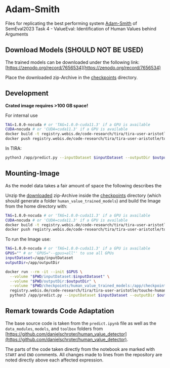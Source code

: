 # Adam-Smith

Files for replicating the best performing system
[Adam-Smith](https://github.com/danielschroter/human_value_detector)
of SemEval2023 Task 4 - ValueEval: Identification of Human Values behind Arguments

## Download Models (SHOULD NOT BE USED)

The trained models can be downloaded under the following link:
[https://zenodo.org/record/7656534](https://zenodo.org/record/7656534)

Place the downloaded zip-Archive in the
[checkpoints](checkpoints)
directory.

## Development
<b>Crated image requires >100 GB space!</b>

For internal use
```bash
TAG=1.0.0-nocuda # or 'TAG=1.0.0-cuda11.3' if a GPU is available
CUDA=nocuda # or 'CUDA=cuda11.3' if a GPU is available
docker build -t registry.webis.de/code-research/tira/tira-user-aristotle/touche-human-value-detection-adam-smith:$TAG --build-arg CUDA=$CUDA -f Dockerfile .
docker push registry.webis.de/code-research/tira/tira-user-aristotle/touche-human-value-detection-adam-smith:$TAG
```
In TIRA:
```bash
python3 /app/predict.py --inputDataset $inputDataset --outputDir $outputDir
```

## Mounting-Image
As the model data takes a fair amount of space the following describes the 

Unzip the
[downloaded](#download-models)
zip-Archive inside the
[checkpoints](checkpoints)
directory (which should generate a folder `human_value_trained_models`) and build the Image from the home directory with:
```bash
TAG=1.0.0-nocuda # or 'TAG=1.0.0-cuda11.3' if a GPU is available
CUDA=nocuda # or 'CUDA=cuda11.3' if a GPU is available
docker build -t registry.webis.de/code-research/tira/tira-user-aristotle/touche-human-value-detection-adam-smith-mount:$TAG --build-arg CUDA=$CUDA -f Dockerfile-mount .
docker push registry.webis.de/code-research/tira/tira-user-aristotle/touche-human-value-detection-adam-smith-mount:$TAG
```
To run the Image use:
```bash
TAG=1.0.0-nocuda # or 'TAG=1.0.0-cuda11.3' if a GPU is available
GPUS="" # or 'GPUS="--gpus=all"' to use all GPUs
inputDataset=/app/inputDataset
outputDir=/app/outputDir

docker run --rm -it --init $GPUS \
  --volume "$PWD/inputDataset:$inputDataset" \
  --volume "$PWD/outputDir:$outputDir" \
  --volume "$PWD/checkpoints/human_value_trained_models:/app/checkpoints/human_value_trained_models" \
  registry.webis.de/code-research/tira/tira-user-aristotle/touche-human-value-detection-adam-smith-mount:$TAG \
  python3 /app/predict.py --inputDataset $inputDataset --outputDir $outputDir
```

## Remark towards Code Adaptation

The base source code is taken from the `predict.ipynb` file as well as the `data_modules`, `models`, and `toolbox` folders from
[https://github.com/danielschroter/human_value_detector](https://github.com/danielschroter/human_value_detector).

The parts of the code taken directly from the notebook are marked with `START` and `END` comments.
All changes made to lines from the repository are noted directly above each affected expression.
